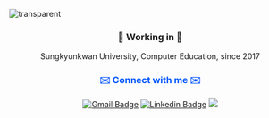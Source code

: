 ![transparent](https://capsule-render.vercel.app/api?type=transparent&fontColor=timeGradient&text=Jaehwan%20Lee&height=150&fontSize=60&desc=Github&descAlignY=75&descAlign=68)

<h3 align="center">🌱 Working in 🌱</h3>
<p align="center"> Sungkyunkwan University, Computer Education, since 2017 </p>

<h3 align="center" style="color:#0055FF">✉️ Connect with me ✉️</h3>
<div align="center">
  
  [![Gmail Badge](https://img.shields.io/badge/Gmail-d14836?style=flat-square&logo=Gmail&logoColor=white&link=mailto:chrisjae508@gmail.com)](mailto:chrisjae508@gmail.com) 
  [![Linkedin Badge](https://img.shields.io/badge/-LinkedIn-blue?style=flat-square&logo=Linkedin&logoColor=white&link=https://www.linkedin.com/in/jaehwan-lee-a18672203/)](https://www.linkedin.com/in/jaehwan-lee-a18672203/)
  <a href="https://velog.io/@jhlee508"><img src="https://img.shields.io/badge/Velog-20c997?style=flat-square&logo=Vimeo&logoColor=white"/></a>
